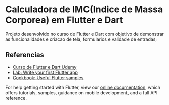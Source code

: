 # Calculadora de IMC(Indice de Massa Corporea) em Flutter e Dart

Projeto desenvolvido no curso de Flutter e Dart com objetivo de demonstrar as funcionalidades e
criacao de tela, formularios e validade de entradas;

## Referencias
- [Curso de Flutter e Dart Udemy](https://www.udemy.com/course/curso-completo-flutter-app-android-ios)
- [Lab: Write your first Flutter app](https://flutter.dev/docs/get-started/codelab)
- [Cookbook: Useful Flutter samples](https://flutter.dev/docs/cookbook)

For help getting started with Flutter, view our
[online documentation](https://flutter.dev/docs), which offers tutorials,
samples, guidance on mobile development, and a full API reference.
